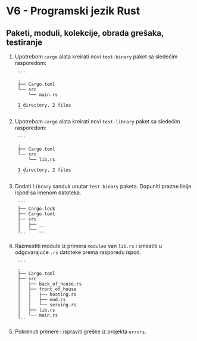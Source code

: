 # V6 - Programski jezik Rust

## Paketi, moduli, kolekcije, obrada grešaka, testiranje

1. Upotrebom `cargo` alata kreirati novi `test-binary` paket sa sledećim rasporedom:

        ```
        .
        ├── Cargo.toml
        └── src
            └── main.rs

        1 directory, 2 files
        ```

2. Upotrebom `cargo` alata kreirati novi `test-library` paket sa sledećim rasporedom:

        ```
        .
        ├── Cargo.toml
        └── src
            └── lib.rs

        1 directory, 2 files
        ```

3. Dodati `library` sanduk unutar `test-binary` paketa. Dopuniti prazne linije ispod sa imenom datoteka.

        ```
        ├── Cargo.lock
        ├── Cargo.toml
        ├── src
        │   ├── __
        │   └── __
        ```

4. Razmestiti module iz primera `modules` van `lib.rs` i smestiti u odgovarajuće `.rs` datoteke prema rasporedu ispod.

        ```
        .
        ├── Cargo.toml
        ├── src
        │   ├── back_of_house.rs
        │   ├── front_of_house
        │   │   ├── hosting.rs
        │   │   ├── mod.rs
        │   │   └── serving.rs
        │   ├── lib.rs
        │   └── main.rs
        ```

5. Pokrenuti primere i ispraviti greške iz projekta `errors`.
